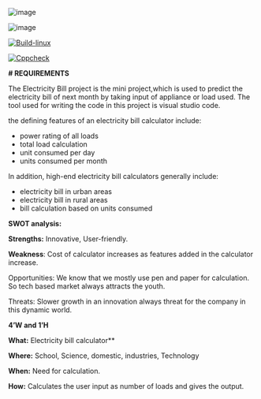 
   ![image](https://user-images.githubusercontent.com/99086668/153717131-a3043da6-38b7-46df-9f5d-860ea56547c9.png)

  ![image](https://user-images.githubusercontent.com/99086668/153717150-5898ecfa-8d1b-463e-8e21-b14515cf0eb2.png)
  
  [![Build-linux](https://github.com/Pavithra0321/M1_ElectricityBilling_Util/actions/workflows/Build-linux.yml/badge.svg)](https://github.com/Pavithra0321/M1_ElectricityBilling_Util/actions/workflows/Build-linux.yml)
  
  [![Cppcheck](https://github.com/Pavithra0321/M1_ElectricityBilling_Util/actions/workflows/Static_check.yml/badge.svg)](https://github.com/Pavithra0321/M1_ElectricityBilling_Util/actions/workflows/Static_check.yml)


**# REQUIREMENTS**

 The Electricity Bill project is the mini project,which is used to predict the electricity bill of next month by taking input of appliance or load used. The tool used for writing the code in this project is visual studio code.

 the defining features of an electricity bill calculator include:

- power rating of all loads
- total load calculation
- unit consumed per day
- units consumed per month

In addition, high-end electricity bill calculators generally include:

- electricity bill in urban areas
- electricity bill in rural areas
- bill calculation based on units consumed

**SWOT analysis:**

**Strengths:** Innovative, User-friendly.

**Weakness**: Cost of calculator increases as features added in the calculator increase.

Opportunities: We know that we mostly use pen and paper for calculation. So tech based market always attracts the youth.

Threats: Slower growth in an innovation always threat for the company in this dynamic world.

**4’W and 1’H**

**What:**  Electricity bill calculator**     

**Where:** School, Science, domestic, industries, Technology

**When:** Need for calculation.

**How:** Calculates the user input as number of loads and gives the output.



